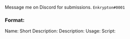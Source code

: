Message me on Discord for submissions. ``` Enkrypton#0001 ```

### Format:

Name:
Short Description:
Description:
Usage:
Script:
